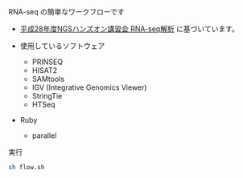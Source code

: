 RNA-seq の簡単なワークフローです

* [平成28年度NGSハンズオン講習会 RNA-seq解析](https://biosciencedbc.jp/gadget/human/20160727_amelieff_20160803.pdf)
に基づいています。

* 使用しているソフトウェア
  * PRINSEQ
  * HISAT2
  * SAMtools
  * IGV (Integrative Genomics Viewer)
  * StringTie
  * HTSeq

* Ruby
  * parallel

実行
```bash
sh flow.sh
```
